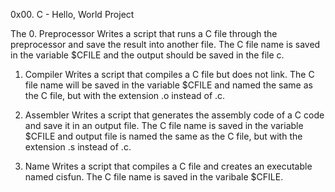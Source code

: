 0x00. C - Hello, World Project

The 0. Preprocessor 
    Writes a script that runs a C file through the preprocessor and save the result into another file. The C file name is saved in the variable $CFILE and the output should be saved in the file c.
    
1. Compiler
   Writes a script that compiles a C file but does not link. The C file name will be saved in the variable $CFILE and  named the same as the C file, but with the extension .o instead of .c.

2. Assembler
   Writes a script that generates the assembly code of a C code and save it in an output file. The C file name is saved in the variable $CFILE and output file is named the same as the C file, but with the extension .s instead of .c.

3. Name
   Writes a script that compiles a C file and creates an executable named cisfun. The C file name is saved in the varibale $CFILE.